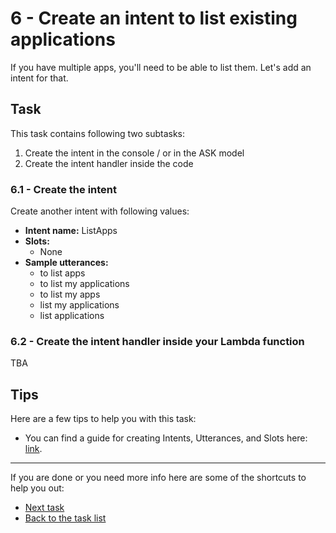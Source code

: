 # 6 - Create an intent to list existing applications

If you have multiple apps, you'll need to be able to list them. Let's add an intent for that.

## Task

This task contains following two subtasks:

1. Create the intent in the console / or in the ASK model
2. Create the intent handler inside the code

### 6.1 - Create the intent

Create another intent with following values:

- **Intent name:** ListApps
- **Slots:** 
  - None
- **Sample utterances:**
  - to list apps
  - to list my applications
  - to list my apps
  - list my applications
  - list applications

### 6.2 - Create the intent handler inside your Lambda function

TBA

## Tips

Here are a few tips to help you with this task:

- You can find a guide for creating Intents, Utterances, and Slots here: [link](https://developer.amazon.com/docs/custom-skills/create-intents-utterances-and-slots.html).

------

If you are done or you need more info here are some of the shortcuts to help you out:

- [Next task](../7-list-current-app-services-intent)
- [Back to the task list](../)